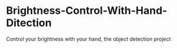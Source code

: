 # Brightness-Control-With-Hand-Ditection
Control your brightness with your hand, the object detection project

